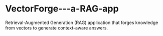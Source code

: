 # VectorForge---a-RAG-app
Retrieval-Augmented Generation (RAG) application that forges knowledge from vectors to generate context-aware answers.

